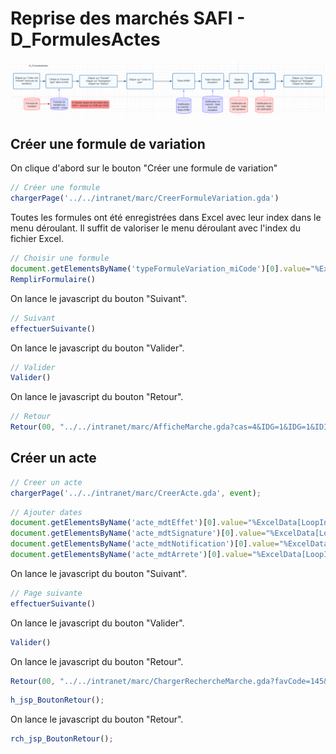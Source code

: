 # Reprise des marchés SAFI - D_FormulesActes

![Reprise Marchés SAFI - D_FormulesActes Diagramme](RepriseMarchesSAFI-D_FormulesActes_Diagramme.png)

## Créer une formule de variation
On clique d'abord sur le bouton "Créer une formule de variation"
```javascript
// Créer une formule
chargerPage('../../intranet/marc/CreerFormuleVariation.gda')
```

Toutes les formules ont été enregistrées dans Excel avec leur index dans le menu déroulant. Il suffit de valoriser le menu déroulant avec l'index du fichier Excel.
```javascript
// Choisir une formule
document.getElementsByName('typeFormuleVariation_miCode')[0].value="%ExcelData[LoopIndex]['Formule de variation du marché - Code']%";
RemplirFormulaire()
```

On lance le javascript du bouton "Suivant".
```javascript
// Suivant
effectuerSuivante()
```

On lance le javascript du bouton "Valider".
```javascript
// Valider
Valider()
```

On lance le javascript du bouton "Retour".
```javascript
// Retour
Retour(00, "../../intranet/marc/AfficheMarche.gda?cas=4&IDG=1&IDG=1&IDIP=IDIP_1670856590548&code=1078&ignorerIDIP=1&onglet=2&histoaction=-1")
```

## Créer un acte

```javascript
// Creer un acte
chargerPage('../../intranet/marc/CreerActe.gda', event);
```

```javascript
// Ajouter dates
document.getElementsByName('acte_mdtEffet')[0].value="%ExcelData[LoopIndex]['Notification du marché - Date d\'effet']%";
document.getElementsByName('acte_mdtSignature')[0].value="%ExcelData[LoopIndex]['Notification du marché - Date de signature']%";
document.getElementsByName('acte_mdtNotification')[0].value="%ExcelData[LoopIndex]['Notification du marché - Date de notification']%";
document.getElementsByName('acte_mdtArrete')[0].value="%ExcelData[LoopIndex]['Notification du marché - Date d\'accusé réception']%";
```

On lance le javascript du bouton "Suivant".
```javascript
// Page suivante
effectuerSuivante()
```
On lance le javascript du bouton "Valider".
```javascript
Valider()
```
On lance le javascript du bouton "Retour".
```javascript
Retour(00, "../../intranet/marc/ChargerRechercheMarche.gda?favCode=145&IDG=1&ignorerIDIP=1&ignorerIDIP=1&onglet=2&histoaction=-1")
```


```javascript
h_jsp_BoutonRetour();
```

On lance le javascript du bouton "Retour".
```javascript
rch_jsp_BoutonRetour();
```


